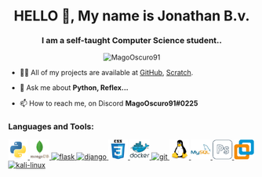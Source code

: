 <h1 align="center">HELLO 👋, My name is Jonathan B.v.</h1>
<h3 align="center">I am a self-taught Computer Science student..</h3>

<p align="center"> <img src="https://komarev.com/ghpvc/?username=MagoOscuro91&label=Profile%20views&color=0e75b6&style=flat" alt="MagoOscuro91" /> </p>

- 👨‍💻 All of my projects are available at [GitHub](https://github.com/MagoOscuro91/), [Scratch](https://scratch.mit.edu/users/MagoOscuro91/).

- 💬 Ask me about **Python, Reflex...**

- 📫 How to reach me, on Discord **MagoOscuro91#0225**


<p align="left">
</p>

<h3 align="left">Languages and Tools:</h3>
<p align="left"> <a href="https://www.python.org" target="_blank" rel="noreferrer"> <img src="https://raw.githubusercontent.com/devicons/devicon/master/icons/python/python-original.svg" alt="python" width="40" height="40"/> </a> <a href="https://www.mongodb.com/" target="_blank" rel="noreferrer"> <img src="https://raw.githubusercontent.com/devicons/devicon/master/icons/mongodb/mongodb-original-wordmark.svg" alt="mongodb" width="40" height="40"/> </a> <a href="https://flask.palletsprojects.com/" target="_blank" rel="noreferrer"> <img src="https://www.vectorlogo.zone/logos/palletsprojects_flask/palletsprojects_flask-ar21~v2.svg" alt="flask" width="40" height="40"/> </a> <a href="https://www.djangoproject.com/" target="_blank" rel="noreferrer"> <img src="https://cdn.worldvectorlogo.com/logos/django.svg" alt="django" width="40" height="40"/> </a> <a href="https://www.w3schools.com/css/" target="_blank" rel="noreferrer"> <img src="https://raw.githubusercontent.com/devicons/devicon/master/icons/css3/css3-original-wordmark.svg" alt="css3" width="40" height="40"/> </a> <a href="https://www.docker.com/" target="_blank" rel="noreferrer"> <img src="https://raw.githubusercontent.com/devicons/devicon/master/icons/docker/docker-original-wordmark.svg" alt="docker" width="40" height="40"/> </a> <a href="https://git-scm.com/" target="_blank" rel="noreferrer"> <img src="https://www.vectorlogo.zone/logos/git-scm/git-scm-icon.svg" alt="git" width="40" height="40"/> </a> <a href="https://www.linux.org/" target="_blank" rel="noreferrer"> <img src="https://raw.githubusercontent.com/devicons/devicon/master/icons/linux/linux-original.svg" alt="linux" width="40" height="40"/> </a> <a href="https://www.mysql.com/" target="_blank" rel="noreferrer"> <img src="https://raw.githubusercontent.com/devicons/devicon/master/icons/mysql/mysql-original-wordmark.svg" alt="mysql" width="40" height="40"/> </a> <a href="https://www.photoshop.com/en" target="_blank" rel="noreferrer"> <img src="https://raw.githubusercontent.com/devicons/devicon/master/icons/photoshop/photoshop-line.svg" alt="photoshop" width="40" height="40"/> </a> <a href="https://www.vmware.com/" target="_blank" rel="noreferrer"> <img src="https://raw.githubusercontent.com/walkxcode/dashboard-icons/main/svg/vmware-workstation.svg" alt="VMware" width="40" height="40"/> </a> <a href="https://www.kali.org/" target="_blank" rel="noreferrer"> <img src="https://upload.vectorlogo.zone/logos/kali/images/09452257-ce76-4881-8cb9-c6a676444ca5.svg" alt="kali-linux" width="40" height="40"/> </a> </p>
